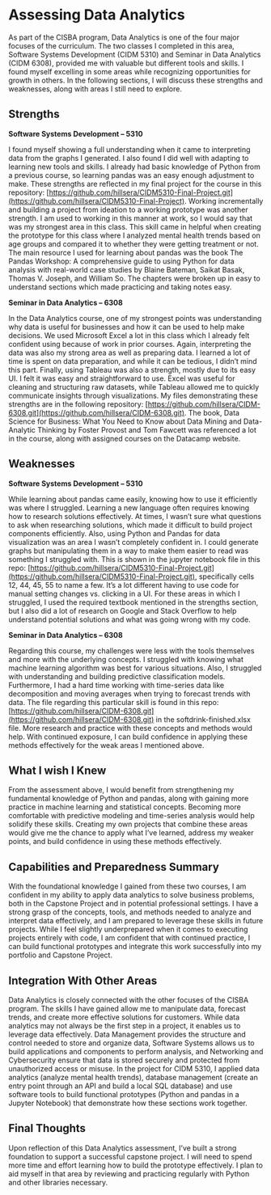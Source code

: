 # Assessing Data Analytics
As part of the CISBA program, Data Analytics is one of the four major focuses of the curriculum. The two classes I completed in this area, Software Systems Development (CIDM 5310) and Seminar in Data Analytics (CIDM 6308), provided me with valuable but different tools and skills. I found myself excelling in some areas while recognizing opportunities for growth in others. In the following sections, I will discuss these strengths and weaknesses, along with areas I still need to explore.
## Strengths
**Software Systems Development – 5310**

I found myself showing a full understanding when it came to interpreting data from the graphs I generated. I also found I did well with adapting to learning new tools and skills. I already had basic knowledge of Python from a previous course, so learning pandas was an easy enough adjustment to make. These strengths are reflected in my final project for the course in this repository: [https://github.com/hillsera/CIDM5310-Final-Project.git](https://github.com/hillsera/CIDM5310-Final-Project). Working incrementally and building a project from ideation to a working prototype was another strength. I am used to working in this manner at work, so I would say that was my strongest area in this class. This skill came in helpful when creating the prototype for this class where I analyzed mental health trends based on age groups and compared it to whether they were getting treatment or not. The main resource I used for learning about pandas was the book The Pandas Workshop: A comprehensive guide to using Python for data analysis with real-world case studies by Blaine Bateman, Saikat Basak, Thomas V. Joseph, and William So. The chapters were broken up in easy to understand sections which made practicing and taking notes easy.

**Seminar in Data Analytics – 6308**

In the Data Analytics course, one of my strongest points was understanding why data is useful for businesses and how it can be used to help make decisions. We used Microsoft Excel a lot in this class which I already felt confident using because of work in prior courses. Again, interpreting the data was also my strong area as well as preparing data. I learned a lot of time is spent on data preparation, and while it can be tedious, I didn’t mind this part. Finally, using Tableau was also a strength, mostly due to its easy UI. I felt it was easy and straightforward to use. Excel was useful for cleaning and structuring raw datasets, while Tableau allowed me to quickly communicate insights through visualizations. My files demonstrating these strengths are in the following repository: [https://github.com/hillsera/CIDM-6308.git](https://github.com/hillsera/CIDM-6308.git). The book, Data Science for Business: What You Need to Know about Data Mining and Data-Analytic Thinking by Foster Provost and Tom Fawcett was referenced a lot in the course, along with assigned courses on the Datacamp website.
## Weaknesses
**Software Systems Development – 5310**

While learning about pandas came easily, knowing how to use it efficiently was where I struggled. Learning a new language often requires knowing how to research solutions effectively. At times, I wasn’t sure what questions to ask when researching solutions, which made it difficult to build project components efficiently. Also, using Python and Pandas for data visualization was an area I wasn’t completely confident in. I could generate graphs but manipulating them in a way to make them easier to read was something I struggled with. This is shown in the jupyter notebook file in this repo: [https://github.com/hillsera/CIDM5310-Final-Project.git](https://github.com/hillsera/CIDM5310-Final-Project.git), specifically cells 12, 44, 45, 55 to name a few. It’s a lot different having to use code for manual setting changes vs. clicking in a UI. For these areas in which I struggled, I used the required textbook mentioned in the strengths section, but I also did a lot of research on Google and Stack Overflow to help understand potential solutions and what was going wrong with my code.

**Seminar in Data Analytics – 6308**

Regarding this course, my challenges were less with the tools themselves and more with the underlying concepts. I struggled with knowing what machine learning algorithm was best for various situations. Also, I struggled with understanding and building predictive classification models. Furthermore, I had a hard time working with time-series data like decomposition and moving averages when trying to forecast trends with data. The file regarding this particular skill is found in this repo: [https://github.com/hillsera/CIDM-6308.git](https://github.com/hillsera/CIDM-6308.git) in the softdrink-finished.xlsx file. More research and practice with these concepts and methods would help. With continued exposure, I can build confidence in applying these methods effectively for the weak areas I mentioned above.
## What I wish I Knew
From the assessment above, I would benefit from strengthening my fundamental knowledge of Python and pandas, along with gaining more practice in machine learning and statistical concepts. Becoming more comfortable with predictive modeling and time-series analysis would help solidify these skills. Creating my own projects that combine these areas would give me the chance to apply what I’ve learned, address my weaker points, and build confidence in using these methods effectively.
## Capabilities and Preparedness Summary 
With the foundational knowledge I gained from these two courses, I am confident in my ability to apply data analytics to solve business problems, both in the Capstone Project and in potential professional settings. I have a strong grasp of the concepts, tools, and methods needed to analyze and interpret data effectively, and I am prepared to leverage these skills in future projects. While I feel slightly underprepared when it comes to executing projects entirely with code, I am confident that with continued practice, I can build functional prototypes and integrate this work successfully into my portfolio and Capstone Project.
## Integration With Other Areas
Data Analytics is closely connected with the other focuses of the CISBA program. The skills I have gained allow me to manipulate data, forecast trends, and create more effective solutions for customers. While data analytics may not always be the first step in a project, it enables us to leverage data effectively. Data Management provides the structure and control needed to store and organize data, Software Systems allows us to build applications and components to perform analysis, and Networking and Cybersecurity ensure that data is stored securely and protected from unauthorized access or misuse. In the project for CIDM 5310, I applied data analytics (analyze mental health trends), database management (create an entry point through an API and build a local SQL database) and use software tools to build functional prototypes (Python and pandas in a Jupyter Notebook) that demonstrate how these sections work together.
## Final Thoughts
Upon reflection of this Data Analytics assessment, I’ve built a strong foundation to support a successful capstone project. I will need to spend more time and effort learning how to build the prototype effectively. I plan to aid myself in that area by reviewing and practicing regularly with Python and other libraries necessary.